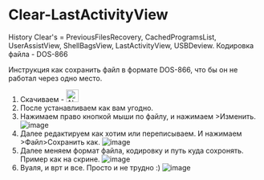 # Clear-LastActivityView
History Clear's = PreviousFilesRecovery, CachedProgramsList, UserAssistView, ShellBagsView, LastActivityView, USBDeview.
Кодировка файла - DOS-866

Инструкция как сохранить файл в формате DOS-866, что бы он не работал через одно место. 

1. Скачиваем - [<img alt='AkelPad' height="25px">](https://sourceforge.net/projects/akelpad/)  
2. После устанавливаем как вам угодно. 
3. Нажимаем право кнопкой мыши по файлу, и нажимаем >Изменить.
![image](https://user-images.githubusercontent.com/59990384/166839831-45f40b1c-f8e8-4a39-8eff-b5d3db271d92.png)
4. Далее редактируем как хотим или переписываем. И нажимаем >Файл>Сохранить как.
![image](https://user-images.githubusercontent.com/59990384/166840037-fe9fb2e7-2331-496b-a731-4c7c54c748a9.png)
5. Далее меняем формат файла, кодировку и путь куда сохронять. Пример как на скрине. 
![image](https://user-images.githubusercontent.com/59990384/166840288-0446a0ee-ef50-45af-80be-fda360f862c0.png)
6. Вуаля, и врт и все. Просто и не трудно :)
![image](https://user-images.githubusercontent.com/59990384/166840480-91b42dda-7e5a-42f6-aeb7-1e89bfbe8594.png)



